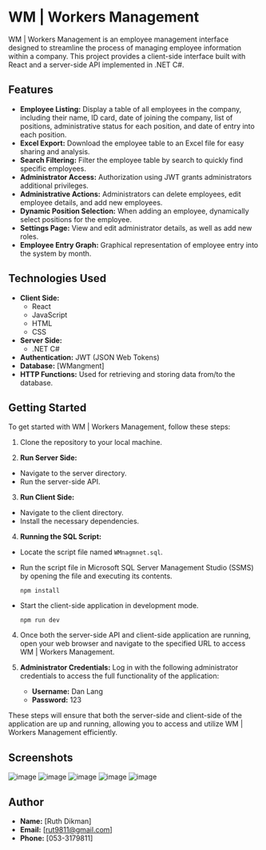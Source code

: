 # WM | Workers Management

WM | Workers Management is an employee management interface designed to streamline the process of managing employee information within a company. This project provides a client-side interface built with React and a server-side API implemented in .NET C#.

## Features

- **Employee Listing:** Display a table of all employees in the company, including their name, ID card, date of joining the company, list of positions, administrative status for each position, and date of entry into each position.
- **Excel Export:** Download the employee table to an Excel file for easy sharing and analysis.
- **Search Filtering:** Filter the employee table by search to quickly find specific employees.
- **Administrator Access:** Authorization using JWT grants administrators additional privileges.
- **Administrative Actions:** Administrators can delete employees, edit employee details, and add new employees.
- **Dynamic Position Selection:** When adding an employee, dynamically select positions for the employee.
- **Settings Page:** View and edit administrator details, as well as add new roles.
- **Employee Entry Graph:** Graphical representation of employee entry into the system by month.

## Technologies Used

- **Client Side:**
  - React
  - JavaScript
  - HTML
  - CSS
- **Server Side:**
  - .NET C#
- **Authentication:** JWT (JSON Web Tokens)
- **Database:** [WMangment]
- **HTTP Functions:** Used for retrieving and storing data from/to the database.

## Getting Started

To get started with WM | Workers Management, follow these steps:

1. Clone the repository to your local machine.

2. **Run Server Side:**
- Navigate to the server directory.
- Run the server-side API.

3. **Run Client Side:**
- Navigate to the client directory.
- Install the necessary dependencies.

4. **Running the SQL Script:**
- Locate the script file named `WMnagmnet.sql`.
- Run the script file in Microsoft SQL Server Management Studio (SSMS) by opening the file and executing its contents.

  ```
  npm install
  ```
- Start the client-side application in development mode.
  ```
  npm run dev
  ```

4. Once both the server-side API and client-side application are running, open your web browser and navigate to the specified URL to access WM | Workers Management.

5. **Administrator Credentials:** Log in with the following administrator credentials to access the full functionality of the application:
   - **Username:** Dan Lang
   - **Password:** 123

These steps will ensure that both the server-side and client-side of the application are up and running, allowing you to access and utilize WM | Workers Management efficiently.

## Screenshots
![image](https://github.com/RuthDikman/WMangment/assets/148651671/864a307d-b95a-441d-b1bb-85f993a8d619)
![image](https://github.com/RuthDikman/WMangment/assets/148651671/fa76e91c-8fd6-40d0-ab70-b69bf58b388b)
![image](https://github.com/RuthDikman/WMangment/assets/148651671/2bbb7a14-5d46-493b-a732-ad490c6789c2)
![image](https://github.com/RuthDikman/WMangment/assets/148651671/76d62b7d-4745-4cae-82b6-503371cecda1)
![image](https://github.com/RuthDikman/WMangment/assets/148651671/d06e3e81-17ba-41a8-9362-7ae1ac9d22dc)






## Author

- **Name:** [Ruth Dikman]
- **Email:** [rut9811@gmail.com]
- **Phone:** [053-3179811]
